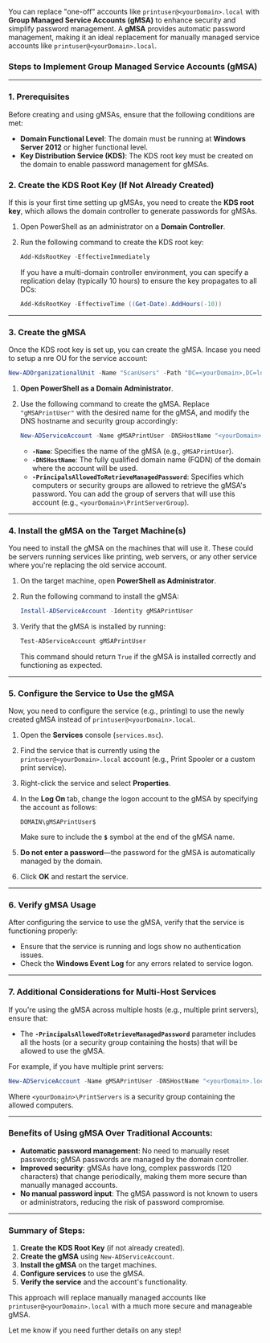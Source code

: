 You can replace "one-off" accounts like `printuser@<yourDomain>.local` with **Group Managed Service Accounts (gMSA)** to enhance security and simplify password management. A **gMSA** provides automatic password management, making it an ideal replacement for manually managed service accounts like `printuser@<yourDomain>.local`.

### **Steps to Implement Group Managed Service Accounts (gMSA)**

---

### **1. Prerequisites**
Before creating and using gMSAs, ensure that the following conditions are met:
- **Domain Functional Level**: The domain must be running at **Windows Server 2012** or higher functional level.
- **Key Distribution Service (KDS)**: The KDS root key must be created on the domain to enable password management for gMSAs.

### **2. Create the KDS Root Key (If Not Already Created)**

If this is your first time setting up gMSAs, you need to create the **KDS root key**, which allows the domain controller to generate passwords for gMSAs.

1. Open PowerShell as an administrator on a **Domain Controller**.

2. Run the following command to create the KDS root key:
   
   ```powershell
   Add-KdsRootKey -EffectiveImmediately
   ```

   If you have a multi-domain controller environment, you can specify a replication delay (typically 10 hours) to ensure the key propagates to all DCs:
   
   ```powershell
   Add-KdsRootKey -EffectiveTime ((Get-Date).AddHours(-10))
   ```

---

### **3. Create the gMSA**

Once the KDS root key is set up, you can create the gMSA.
Incase you need to setup a nre OU for the service account:

```powershell
New-ADOrganizationalUnit -Name "ScanUsers" -Path "DC=<yourDomain>,DC=local"

```
1. **Open PowerShell as a Domain Administrator**.

2. Use the following command to create the gMSA. Replace `"gMSAPrintUser"` with the desired name for the gMSA, and modify the DNS hostname and security group accordingly:

   ```powershell
   New-ADServiceAccount -Name gMSAPrintUser -DNSHostName "<yourDomain>.local" -PrincipalsAllowedToRetrieveManagedPassword "<yourDomain>\PrintServerGroup"
   ```

   - **`-Name`**: Specifies the name of the gMSA (e.g., `gMSAPrintUser`).
   - **`-DNSHostName`**: The fully qualified domain name (FQDN) of the domain where the account will be used.
   - **`-PrincipalsAllowedToRetrieveManagedPassword`**: Specifies which computers or security groups are allowed to retrieve the gMSA's password. You can add the group of servers that will use this account (e.g., `<yourDomain>\PrintServerGroup`).

---

### **4. Install the gMSA on the Target Machine(s)**

You need to install the gMSA on the machines that will use it. These could be servers running services like printing, web servers, or any other service where you're replacing the old service account.

1. On the target machine, open **PowerShell as Administrator**.

2. Run the following command to install the gMSA:
   
   ```powershell
   Install-ADServiceAccount -Identity gMSAPrintUser
   ```

3. Verify that the gMSA is installed by running:

   ```powershell
   Test-ADServiceAccount gMSAPrintUser
   ```

   This command should return `True` if the gMSA is installed correctly and functioning as expected.

---

### **5. Configure the Service to Use the gMSA**

Now, you need to configure the service (e.g., printing) to use the newly created gMSA instead of `printuser@<yourDomain>.local`.

1. Open the **Services** console (`services.msc`).
2. Find the service that is currently using the `printuser@<yourDomain>.local` account (e.g., Print Spooler or a custom print service).
3. Right-click the service and select **Properties**.
4. In the **Log On** tab, change the logon account to the gMSA by specifying the account as follows:
   
   ```
   DOMAIN\gMSAPrintUser$
   ```

   Make sure to include the **`$`** symbol at the end of the gMSA name.

5. **Do not enter a password**—the password for the gMSA is automatically managed by the domain.

6. Click **OK** and restart the service.

---

### **6. Verify gMSA Usage**

After configuring the service to use the gMSA, verify that the service is functioning properly:
- Ensure that the service is running and logs show no authentication issues.
- Check the **Windows Event Log** for any errors related to service logon.

---

### **7. Additional Considerations for Multi-Host Services**

If you're using the gMSA across multiple hosts (e.g., multiple print servers), ensure that:
- The **`-PrincipalsAllowedToRetrieveManagedPassword`** parameter includes all the hosts (or a security group containing the hosts) that will be allowed to use the gMSA.

For example, if you have multiple print servers:
```powershell
New-ADServiceAccount -Name gMSAPrintUser -DNSHostName "<yourDomain>.local" -PrincipalsAllowedToRetrieveManagedPassword "<yourDomain>\PrintServers"
```

Where `<yourDomain>\PrintServers` is a security group containing the allowed computers.

---

### **Benefits of Using gMSA Over Traditional Accounts**:
- **Automatic password management**: No need to manually reset passwords; gMSA passwords are managed by the domain controller.
- **Improved security**: gMSAs have long, complex passwords (120 characters) that change periodically, making them more secure than manually managed accounts.
- **No manual password input**: The gMSA password is not known to users or administrators, reducing the risk of password compromise.

---

### **Summary of Steps**:
1. **Create the KDS Root Key** (if not already created).
2. **Create the gMSA** using `New-ADServiceAccount`.
3. **Install the gMSA** on the target machines.
4. **Configure services** to use the gMSA.
5. **Verify the service** and the account's functionality.

This approach will replace manually managed accounts like `printuser@<yourDomain>.local` with a much more secure and manageable gMSA.

Let me know if you need further details on any step!
